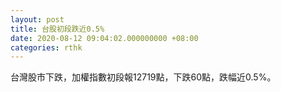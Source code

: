 ```yaml
---
layout: post
title: 台股初段跌近0.5%
date: 2020-08-12 09:04:02.000000000 +08:00
categories: rthk
---
```


台灣股市下跌，加權指數初段報12719點，下跌60點，跌幅近0.5%。
